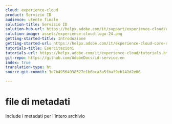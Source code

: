 ```yaml
---
cloud: experience-cloud
product: Servizio ID
audience: utente finale
solution-title: Servizio ID
solution-hub-url: https://helpx.adobe.com/it/support/experience-cloud/core-services.html
solution-image: assets/experience-cloud-logo-24.png
getting-started-title: Introduzione
getting-started-url: https://helpx.adobe.com/it/experience-cloud-core-services/get-started.html
tutorials-title: Esercitazioni
tutorials-url: https://helpx.adobe.com/it/experience-cloud/tutorials.html
git-repo: https://github.com/AdobeDocs/id-service.en
index: true
translation-type: ht
source-git-commit: 3e7b49564938527e1b6bca3a5fbaf9eb141d2e06

---
```



# file di metadati

Include i metadati per l&#39;intero archivio